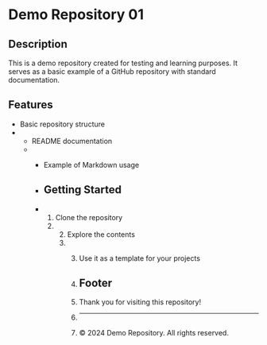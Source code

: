 # Demo Repository 01

## Description
This is a demo repository created for testing and learning purposes. It serves as a basic example of a GitHub repository with standard documentation.

## Features
- Basic repository structure
- - README documentation
  - - Example of Markdown usage
   
    - ## Getting Started
    - 1. Clone the repository
      2. 2. Explore the contents
         3. 3. Use it as a template for your projects
           
            4. ## Footer
            5. Thank you for visiting this repository!
           
            6. ---
            7. © 2024 Demo Repository. All rights reserved.

